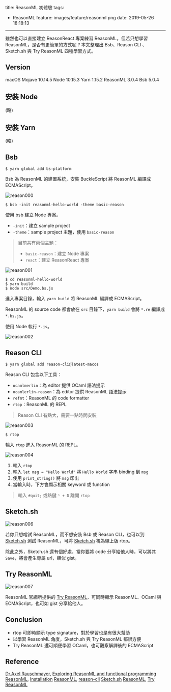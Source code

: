 title: ReasonML 初體驗
tags:
  - ReasonML
feature: images/feature/reasonml.png
date: 2019-05-26 18:18:13
---
雖然也可以直接建立 ReasonReact 專案練習 ReasonML，但若只想學習 ReasonML，是否有更簡單的方式呢 ? 本文整理出 Bsb、Reason CLI 、 Sketch.sh 與 Try ReasonML 四種學習方式。

<!-- more -->

## Version

macOS Mojave 10.14.5
Node 10.15.3
Yarn 1.15.2
ReasonML 3.0.4
Bsb 5.0.4

## 安裝 Node

(略)

## 安裝 Yarn

(略)

## Bsb

```shell
$ yarn global add bs-platform
```

Bsb 為 ReasonML 的建置系統，安裝 BuckleScript 將 ReasonML 編譯成 ECMAScript。

![reason000](/images/reasonml/hello-world/reason000.png)

```shell
$ bsb -init reasonml-hello-world -theme basic-reason
```

使用 bsb 建立 Node 專案。

* `-init`：建立  sample project
* `-theme`：sample project 主題，使用 `basic-reason`

> 目前共有兩個主題：
>
> * `basic-reason`：建立 Node 專案
> * `react`：建立 ReasonReact 專案

![reason001](/images/reasonml/hello-world/reason001.png)

```shell
$ cd reasonml-hello-world
$ yarn build
$ node src/Demo.bs.js
```

進入專案目錄，輸入 `yarn build` 將 ReasonML 編譯成 ECMAScript。

ReasonML 的 source code 都會放在 `src` 目錄下，`yarn build` 會將 `*.re` 編譯成 `*.bs.js`。

使用 Node 執行 `*.js`。

![reason002](/images/reasonml/hello-world/reason002.png)

## Reason CLI

```shell
$ yarn global add reason-cli@latest-macos
```

Reason CLI 包含以下工具：

* `ocamlmerlin`：為 editor 提供 OCaml 語法提示
* `ocamlerlin-reason`：為 editor 提供 ReasonML 語法提示
* `refmt`：ReasonML 的 code formatter
* `rtop`：ReasonML 的 REPL

> Reason CLI 有點大，需要一點時間安裝

![reason003](/images/reasonml/hello-world/reason003.png)

```shell
$ rtop
```

輸入 `rtop` 進入 ReasonML 的 REPL。

![reason004](/images/reasonml/hello-world/reason004.png)

1. 輸入 `rtop`
2. 輸入 `let msg = "Hello World"` 將 `Hello World` 字串 binding 到 `msg`
3. 使用 `print_string()` 將 `msg` 印出
4. 當輸入時，下方會顯示相關 keyword 或 function

> 輸入 `#quit;` 或熱鍵 `⌃ + D` 離開 `rtop`

## Sketch.sh

![reason006](/images/reasonml/hello-world/reason006.png)

若你只想嚐試 ReasonML，而不想安裝 Bsb 或 Reason CLI，也可以到 [Sketch.sh](https://sketch.sh) 測試 ReasonML，可將 [Sketch.sh](https://sketch.sh) 視為線上版 rtop。

除此之外，Sketch.sh 還有個好處，當你要將 code 分享給他人時，可以將其 `Save`，將會產生專屬 url，類似 gist。

## Try ReasonML

![reason007](/images/reasonml/hello-world/reason007.png)

ReasonML 官網所提供的 [Try ReasonML](https://reasonml.github.io/en/try)，可同時顯示 ReasonML、OCaml 與 ECMAScript，也可如 gist 分享給他人。

## Conclusion

* rtop 可即時顯示 type signature，對於學習也是有很大幫助
* 以學習 ReasonML 角度，Sketch.sh 與 Try ReasonML 都很方便
* Try ReasonML 還可順便學習 OCaml，也可觀察解譯後的 ECMAScript

## Reference

[Dr.Axel Rauschmayer](https://twitter.com/rauschma), [Exploring ReasonML and functional programming](http://reasonmlhub.com/exploring-reasonml/)
[ReasonML](https://reasonml.github.io/en/), [Installation](https://reasonml.github.io/docs/en/installation)
[ReasonML](https://github.com/reasonml), [reason-cli](https://github.com/reasonml/reason-cli)
[Sketch.sh](https://sketch.sh)
[ReasonML](https://reasonml.github.io/en/), [Try ReasonML](https://reasonml.github.io/en/try)